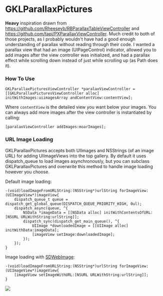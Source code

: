 GKLParallaxPictures
===================

**Heavy** inspiration drawn from <https://github.com/Rheeseyb/RBParallaxTableViewController> and <https://github.com/tapi/PXParallaxViewController>.  Much credit to both of those projects, as I probably wouldn't have had a good enough understanding of parallax without reading through their code.  I wanted a parallax view that had an image (UIPageControl) indicator, allowed you to add images after the view controller was initialized, and had a parallax effect while scrolling down instead of just while scrolling up (as Path does it).

### How To Use

	GKLParallaxPicturesViewController *paralaxViewController = [[GKLParallaxPicturesViewController alloc] initWithImages:uiimagesArray andContentView:contentView];
	
Where `contentView` is the detailed view you want below your images.  You can always add more images after the view controller is instantiated by calling:

	[paralaxViewController addImages:moarImages];
	
### URL Image Loading

GKLParallaxPictures accepts both UIImages and NSStrings (of an image URL) for adding UIImageViews into the top gallery.  By default it uses dispatch_queue to load images asynchronously, but you can subclass GKLParallaxPictures and overwrite this method to handle image loading however you choose.

Default image loading:

	-(void)loadImageFromURLString:(NSString*)urlString forImageView:(UIImageView*)imageView{
    	dispatch_queue_t queue = dispatch_get_global_queue(DISPATCH_QUEUE_PRIORITY_HIGH, 0ul);
    	dispatch_async(queue, ^{
        	NSData *imageData = [[NSData alloc] initWithContentsOfURL:[NSURL URLWithString:urlString]];
        	dispatch_sync(dispatch_get_main_queue(), ^{
            	UIImage *downloadedImage = [[UIImage alloc] initWithData:imageData];
            	[imageView setImage:downloadedImage];
        	});
    	});
	}
	
Image loading with [SDWebImage](https://github.com/rs/SDWebImage):

	-(void)loadImageFromURLString:(NSString*)urlString forImageView:(UIImageView*)imageView{
    	[imageView setImageWithURL:[NSURL URLWithString:urlString]];
	}

![](https://raw.github.com/pyro2927/GKLParallaxPictures/master/parallax.gif)